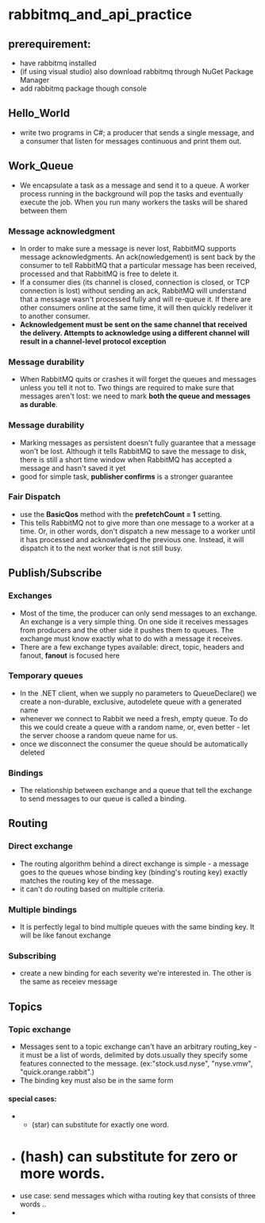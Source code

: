 # rabbitmq_and_api_practice
## prerequirement:
* have rabbitmq installed
* (if using visual studio) also download rabbitmq through NuGet Package Manager
* add rabbitmq package though console
## Hello_World
* write two programs in C#; a producer that sends a single message, and a consumer that listen for messages continuous and print them out.
## Work_Queue
* We encapsulate a task as a message and send it to a queue. A worker process running in the background will pop the tasks and eventually execute the job. When you run many workers the tasks will be shared between them
### Message acknowledgment
* In order to make sure a message is never lost, RabbitMQ supports message acknowledgments. An ack(nowledgement) is sent back by the consumer to tell RabbitMQ that a particular message has been received, processed and that RabbitMQ is free to delete it.
* If a consumer dies (its channel is closed, connection is closed, or TCP connection is lost) without sending an ack, RabbitMQ will understand that a message wasn't processed fully and will re-queue it. If there are other consumers online at the same time, it will then quickly redeliver it to another consumer. 
* **Acknowledgement must be sent on the same channel that received the delivery. Attempts to acknowledge using a different channel will result in a channel-level protocol exception**
### Message durability
* When RabbitMQ quits or crashes it will forget the queues and messages unless you tell it not to. Two things are required to make sure that messages aren't lost: we need to mark **both the queue and messages as durable**.
### Message durability
* Marking messages as persistent doesn't fully guarantee that a message won't be lost. Although it tells RabbitMQ to save the message to disk, there is still a short time window when RabbitMQ has accepted a message and hasn't saved it yet
* good for simple task, **publisher confirms** is a stronger guarantee 
### Fair Dispatch
*  use the **BasicQos** method with the **prefetchCount = 1** setting.
*  This tells RabbitMQ not to give more than one message to a worker at a time. Or, in other words, don't dispatch a new message to a worker until it has processed and acknowledged the previous one. Instead, it will dispatch it to the next worker that is not still busy.

## Publish/Subscribe
### Exchanges
* Most of the time,  the producer can only send messages to an exchange. An exchange is a very simple thing. On one side it receives messages from producers and the other side it pushes them to queues. The exchange must know exactly what to do with a message it receives.
* There are a few exchange types available: direct, topic, headers and fanout, **fanout** is focused here
### Temporary queues
* In the .NET client, when we supply no parameters to QueueDeclare() we create a non-durable, exclusive, autodelete queue with a generated name
* whenever we connect to Rabbit we need a fresh, empty queue. To do this we could create a queue with a random name, or, even better - let the server choose a random queue name for us.
* once we disconnect the consumer the queue should be automatically deleted
### Bindings
* The relationship between exchange and a queue that tell the exchange to send messages to our queue is called a binding.

## Routing
### Direct exchange
* The routing algorithm behind a direct exchange is simple - a message goes to the queues whose binding key (binding's routing key) exactly matches the routing key of the message.
* it can't do routing based on multiple criteria.
### Multiple bindings
* It is perfectly legal to bind multiple queues with the same binding key. It will be like fanout exchange
### Subscribing
* create a new binding for each severity we're interested in. The other is the same as receiev message
## Topics
### Topic exchange
* Messages sent to a topic exchange can't have an arbitrary routing_key - it must be a list of words, delimited by dots.usually they specify some features connected to the message. (ex:"stock.usd.nyse", "nyse.vmw", "quick.orange.rabbit".)
* The binding key must also be in the same form
#### special cases:
* * (star) can substitute for exactly one word.
* # (hash) can substitute for zero or more words.
* use case: send messages which  witha routing key that consists of three words <speed>.<colour>.<species>
* 
